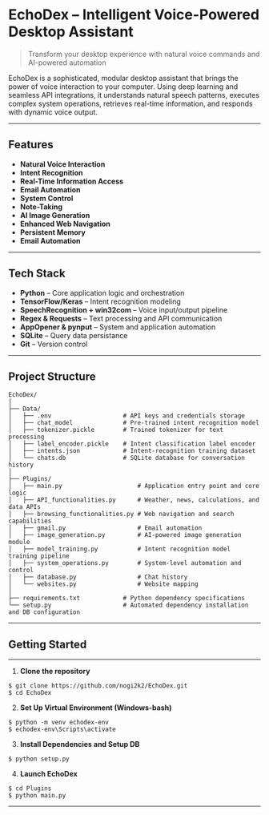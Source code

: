 # EchoDex – Intelligent Voice-Powered Desktop Assistant
> Transform your desktop experience with natural voice commands and AI-powered automation

EchoDex is a sophisticated, modular desktop assistant that brings the power of voice interaction to your computer. Using deep learning and seamless API integrations, it understands natural speech patterns, executes complex system operations, retrieves real-time information, and responds with dynamic voice output.

---

## Features

- **Natural Voice Interaction** 
- **Intent Recognition** 
- **Real-Time Information Access**
- **Email Automation**
- **System Control**
- **Note-Taking**
- **AI Image Generation**
- **Enhanced Web Navigation**
- **Persistent Memory**
- **Email Automation**

---

## Tech Stack

- **Python** – Core application logic and orchestration
- **TensorFlow/Keras** – Intent recognition modeling 
- **SpeechRecognition + win32com** – Voice input/output pipeline
- **Regex & Requests** – Text processing and API communication
- **AppOpener & pynput** – System and application automation
- **SQLite** – Query data persistance
- **Git** – Version control 

---

## Project Structure

```
EchoDex/
│
├── Data/
│   ├── .env                    # API keys and credentials storage
│   ├── chat_model              # Pre-trained intent recognition model
│   ├── tokenizer.pickle        # Trained tokenizer for text processing
│   ├── label_encoder.pickle    # Intent classification label encoder
│   ├── intents.json            # Intent-recognition training dataset
│   └── chats.db                # SQLite database for conversation history
│
├── Plugins/
│   ├── main.py                     # Application entry point and core logic
│   ├── API_functionalities.py      # Weather, news, calculations, and data APIs
│   ├── browsing_functionalities.py # Web navigation and search capabilities
│   ├── gmail.py                    # Email automation 
│   ├── image_generation.py         # AI-powered image generation module
│   ├── model_training.py           # Intent recognition model training pipeline
│   ├── system_operations.py        # System-level automation and control
│   ├── database.py                 # Chat history 
│   └── websites.py                 # Website mapping 
│
├── requirements.txt            # Python dependency specifications
└── setup.py                    # Automated dependency installation and DB configuration
```

---

## Getting Started
---

1. **Clone the repository**
```
$ git clone https://github.com/nogi2k2/EchoDex.git
$ cd EchoDex
```

2. **Set Up Virtual Environment (Windows-bash)**
```
$ python -m venv echodex-env
$ echodex-env\Scripts\activate  
```

3. **Install Dependencies and Setup DB**
```
$ python setup.py
```

4. **Launch EchoDex**
```
$ cd Plugins
$ python main.py
```

---
